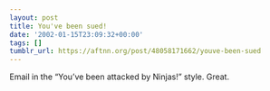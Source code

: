 ```yaml
---
layout: post
title: You've been sued!
date: '2002-01-15T23:09:32+00:00'
tags: []
tumblr_url: https://aftnn.org/post/48058171662/youve-been-sued
---
```

<p>Email in the &ldquo;You&rsquo;ve been attacked by Ninjas!&rdquo; style. Great.</p>
